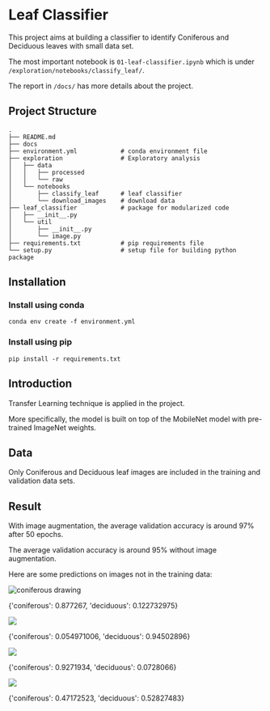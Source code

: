 # Leaf Classifier

This project aims at building a classifier to identify Coniferous and Deciduous leaves with small data set.

The most important notebook is `01-leaf-classifier.ipynb` which is under `/exploration/notebooks/classify_leaf/`.

The report in `/docs/` has more details about the project.

## Project Structure

```
.
├── README.md
├── docs
├── environment.yml            # conda environment file
├── exploration                # Exploratory analysis
│   ├── data
│   │   ├── processed
│   │   └── raw
│   └── notebooks
│       ├── classify_leaf      # leaf classifier
│       └── download_images    # download data
├── leaf_classifier            # package for modularized code
│   ├── __init__.py
│   └── util
│       ├── __init__.py
│       └── image.py
├── requirements.txt           # pip requirements file
└── setup.py                   # setup file for building python package
```

## Installation
### Install using conda
```
conda env create -f environment.yml
```

### Install using pip
```
pip install -r requirements.txt
```

## Introduction

Transfer Learning technique is applied in the project. 

More specifically, the model is built on top of the MobileNet model with pre-trained ImageNet weights.

## Data

Only Coniferous and Deciduous leaf images are included in the training and validation data sets.

## Result

With image augmentation, the average validation accuracy is around 97% after 50 epochs.

The average validation accuracy is around 95% without image augmentation.

Here are some predictions on images not in the training data:

![coniferous drawing](exploration/data/raw/misc/Coniferous_45e7ed10a2154988a72ae959261b6083.jpg)

{'coniferous': 0.877267, 'deciduous': 0.122732975}

![](./exploration/data/raw/misc/Deciduous_59b21ec3ee184ef4809747ddd8254bc5.jpg)

{'coniferous': 0.054971006, 'deciduous': 0.94502896}

![](./exploration/data/raw/misc/Coniferous_1c9168a756474262869fd82093c583cb.jpg)

{'coniferous': 0.9271934, 'deciduous': 0.0728066}

![](./exploration/data/raw/misc/images.jpg)

{'coniferous': 0.47172523, 'deciduous': 0.52827483}
